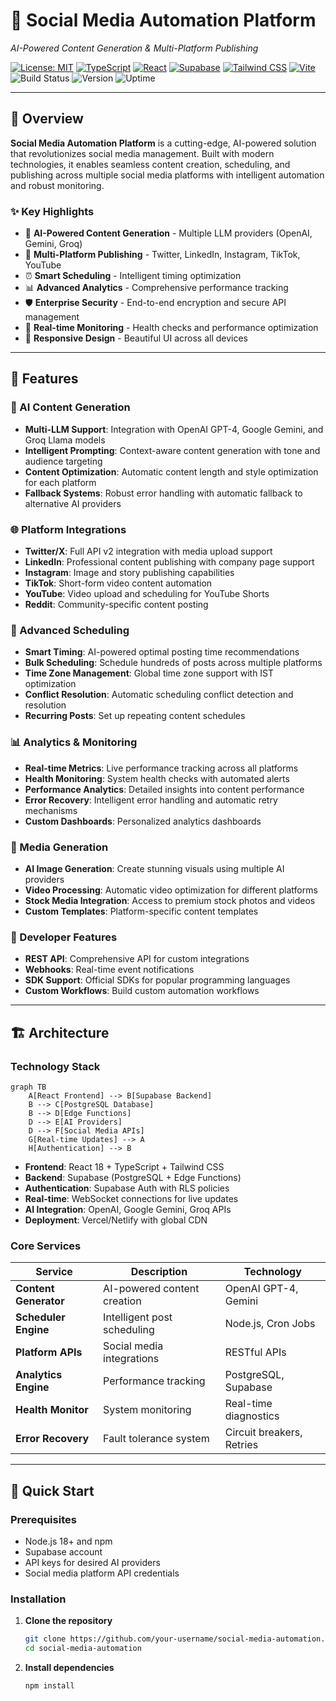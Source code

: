 # 🚀 Social Media Automation Platform

*AI-Powered Content Generation & Multi-Platform Publishing*

[![License: MIT](https://img.shields.io/badge/License-MIT-yellow.svg)](https://opensource.org/licenses/MIT)
[![TypeScript](https://img.shields.io/badge/TypeScript-007ACC?logo=typescript&logoColor=white)](https://typescriptlang.org/)
[![React](https://img.shields.io/badge/React-20232A?logo=react&logoColor=61DAFB)](https://reactjs.org/)
[![Supabase](https://img.shields.io/badge/Supabase-3ECF8E?logo=supabase&logoColor=white)](https://supabase.com/)
[![Tailwind CSS](https://img.shields.io/badge/Tailwind_CSS-38B2AC?logo=tailwind-css&logoColor=white)](https://tailwindcss.com/)
[![Vite](https://img.shields.io/badge/Vite-646CFF?logo=vite&logoColor=white)](https://vitejs.dev/)
![Build Status](https://img.shields.io/badge/build-passing-brightgreen)
![Version](https://img.shields.io/badge/version-1.0.0-blue)
![Uptime](https://img.shields.io/badge/uptime-99.9%25-brightgreen)

---

## 🌟 Overview

**Social Media Automation Platform** is a cutting-edge, AI-powered solution that revolutionizes social media management. Built with modern technologies, it enables seamless content creation, scheduling, and publishing across multiple social media platforms with intelligent automation and robust monitoring.

### ✨ Key Highlights

- 🤖 **AI-Powered Content Generation** - Multiple LLM providers (OpenAI, Gemini, Groq)
- 🎯 **Multi-Platform Publishing** - Twitter, LinkedIn, Instagram, TikTok, YouTube
- ⏰ **Smart Scheduling** - Intelligent timing optimization
- 📊 **Advanced Analytics** - Comprehensive performance tracking
- 🛡️ **Enterprise Security** - End-to-end encryption and secure API management
- 🔄 **Real-time Monitoring** - Health checks and performance optimization
- 📱 **Responsive Design** - Beautiful UI across all devices

---

## 🎯 Features

### 🤖 AI Content Generation
- **Multi-LLM Support**: Integration with OpenAI GPT-4, Google Gemini, and Groq Llama models
- **Intelligent Prompting**: Context-aware content generation with tone and audience targeting
- **Content Optimization**: Automatic content length and style optimization for each platform
- **Fallback Systems**: Robust error handling with automatic fallback to alternative AI providers

### 🌐 Platform Integrations
- **Twitter/X**: Full API v2 integration with media upload support
- **LinkedIn**: Professional content publishing with company page support
- **Instagram**: Image and story publishing capabilities
- **TikTok**: Short-form video content automation
- **YouTube**: Video upload and scheduling for YouTube Shorts
- **Reddit**: Community-specific content posting

### 📅 Advanced Scheduling
- **Smart Timing**: AI-powered optimal posting time recommendations
- **Bulk Scheduling**: Schedule hundreds of posts across multiple platforms
- **Time Zone Management**: Global time zone support with IST optimization
- **Conflict Resolution**: Automatic scheduling conflict detection and resolution
- **Recurring Posts**: Set up repeating content schedules

### 📊 Analytics & Monitoring
- **Real-time Metrics**: Live performance tracking across all platforms
- **Health Monitoring**: System health checks with automated alerts
- **Performance Analytics**: Detailed insights into content performance
- **Error Recovery**: Intelligent error handling and automatic retry mechanisms
- **Custom Dashboards**: Personalized analytics dashboards

### 🎨 Media Generation
- **AI Image Generation**: Create stunning visuals using multiple AI providers
- **Video Processing**: Automatic video optimization for different platforms
- **Stock Media Integration**: Access to premium stock photos and videos
- **Custom Templates**: Platform-specific content templates

### 🔧 Developer Features
- **REST API**: Comprehensive API for custom integrations
- **Webhooks**: Real-time event notifications
- **SDK Support**: Official SDKs for popular programming languages
- **Custom Workflows**: Build custom automation workflows

---

## 🏗️ Architecture

### Technology Stack

```mermaid
graph TB
    A[React Frontend] --> B[Supabase Backend]
    B --> C[PostgreSQL Database]
    B --> D[Edge Functions]
    D --> E[AI Providers]
    D --> F[Social Media APIs]
    G[Real-time Updates] --> A
    H[Authentication] --> B
```

- **Frontend**: React 18 + TypeScript + Tailwind CSS
- **Backend**: Supabase (PostgreSQL + Edge Functions)
- **Authentication**: Supabase Auth with RLS policies
- **Real-time**: WebSocket connections for live updates
- **AI Integration**: OpenAI, Google Gemini, Groq APIs
- **Deployment**: Vercel/Netlify with global CDN

### Core Services

| Service | Description | Technology |
|---------|-------------|------------|
| **Content Generator** | AI-powered content creation | OpenAI GPT-4, Gemini |
| **Scheduler Engine** | Intelligent post scheduling | Node.js, Cron Jobs |
| **Platform APIs** | Social media integrations | RESTful APIs |
| **Analytics Engine** | Performance tracking | PostgreSQL, Supabase |
| **Health Monitor** | System monitoring | Real-time diagnostics |
| **Error Recovery** | Fault tolerance system | Circuit breakers, Retries |

---

## 🚀 Quick Start

### Prerequisites

- Node.js 18+ and npm
- Supabase account
- API keys for desired AI providers
- Social media platform API credentials

### Installation

1. **Clone the repository**
   ```bash
   git clone https://github.com/your-username/social-media-automation.git
   cd social-media-automation
   ```

2. **Install dependencies**
   ```bash
   npm install
   ```